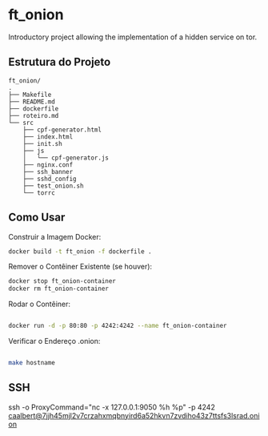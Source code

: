 # ft_onion
Introductory project allowing the implementation of a hidden service on tor.


## Estrutura do Projeto
```
ft_onion/
.
├── Makefile
├── README.md
├── dockerfile
├── roteiro.md
└── src
    ├── cpf-generator.html
    ├── index.html
    ├── init.sh
    ├── js
    │   └── cpf-generator.js
    ├── nginx.conf
    ├── ssh_banner
    ├── sshd_config
    ├── test_onion.sh
    └── torrc
```

## 


## Como Usar

Construir a Imagem Docker:

```sh
docker build -t ft_onion -f dockerfile .
```

Remover o Contêiner Existente (se houver):

```sh
docker stop ft_onion-container
docker rm ft_onion-container
```

Rodar o Contêiner:
```sh

docker run -d -p 80:80 -p 4242:4242 --name ft_onion-container
```


Verificar o Endereço .onion:
```sh

make hostname
```



## SSH

ssh -o ProxyCommand="nc -x 127.0.0.1:9050 %h %p" -p 4242 caalbert@7jjh45mjl2v7crzahxmqbnyird6a52hkvn7zvdiho43z7ttsfs3lsrad.onion